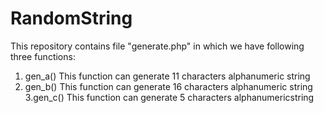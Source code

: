 # RandomString
This repository contains file "generate.php" in which we have following three functions:
1. gen_a()
  This function can generate 11 characters alphanumeric string
2. gen_b()
  This function can generate 16 characters alphanumeric string
3.gen_c()
  This function can generate 5 characters alphanumericstring
